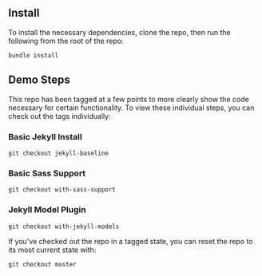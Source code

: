 ## Install

To install the necessary dependencies, clone the repo, then run the following from the root of the repo:

```
bundle install
```

## Demo Steps

This repo has been tagged at a few points to more clearly show the code necessary for certain functionality. To view these individual steps, you can check out the tags individually:

### Basic Jekyll Install

```
git checkout jekyll-baseline
```

### Basic Sass Support

```
git checkout with-sass-support
```

### Jekyll Model Plugin

```
git checkout with-jekyll-models
```

If you've checked out the repo in a tagged state, you can reset the repo to its most current state with:

```
git checkout master
```
